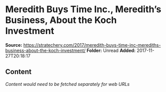 # Meredith Buys Time Inc., Meredith’s Business, About the Koch Investment

**Source:** https://stratechery.com/2017/meredith-buys-time-inc-merediths-business-about-the-koch-investment/
**Folder:** Unread
**Added:** 2017-11-27T20:18:17




## Content
*Content would need to be fetched separately for web URLs*
